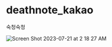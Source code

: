 # deathnote_kakao
숙청숙청

![Screen Shot 2023-07-21 at 2 18 27 AM](https://github.com/tangible-idea/deathnote_kakao/assets/4496005/0ec89fa0-a0fb-4cb2-8b81-8598ca196c09)
